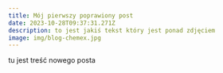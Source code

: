 ```yaml
---
title: Mój pierwszy poprawiony post
date: 2023-10-28T09:37:31.271Z
description: to jest jakiś tekst który jest ponad zdjęciem
image: img/blog-chemex.jpg
---
```

tu jest treść nowego posta